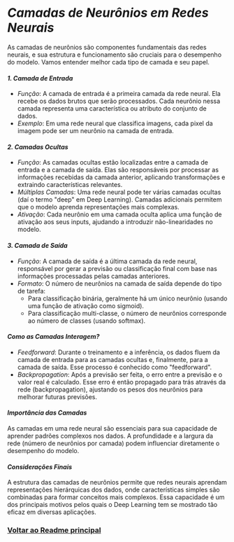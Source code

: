 # *Camadas de Neurônios em Redes Neurais*

As camadas de neurônios são componentes fundamentais das redes neurais, e sua estrutura e funcionamento são cruciais para o desempenho do modelo. Vamos entender melhor cada tipo de camada e seu papel.

#### *1. Camada de Entrada*

- *Função*: A camada de entrada é a primeira camada da rede neural. Ela recebe os dados brutos que serão processados. Cada neurônio nessa camada representa uma característica ou atributo do conjunto de dados.
- *Exemplo*: Em uma rede neural que classifica imagens, cada pixel da imagem pode ser um neurônio na camada de entrada.

#### *2. Camadas Ocultas*

- *Função*: As camadas ocultas estão localizadas entre a camada de entrada e a camada de saída. Elas são responsáveis por processar as informações recebidas da camada anterior, aplicando transformações e extraindo características relevantes.
- *Múltiplas Camadas*: Uma rede neural pode ter várias camadas ocultas (daí o termo "deep" em Deep Learning). Camadas adicionais permitem que o modelo aprenda representações mais complexas.
- *Ativação*: Cada neurônio em uma camada oculta aplica uma função de ativação aos seus inputs, ajudando a introduzir não-linearidades no modelo.

#### *3. Camada de Saída*

- *Função*: A camada de saída é a última camada da rede neural, responsável por gerar a previsão ou classificação final com base nas informações processadas pelas camadas anteriores.
- *Formato*: O número de neurônios na camada de saída depende do tipo de tarefa:
  - Para classificação binária, geralmente há um único neurônio (usando uma função de ativação como sigmoid).
  - Para classificação multi-classe, o número de neurônios corresponde ao número de classes (usando softmax).

#### *Como as Camadas Interagem?*

- *Feedforward*: Durante o treinamento e a inferência, os dados fluem da camada de entrada para as camadas ocultas e, finalmente, para a camada de saída. Esse processo é conhecido como "feedforward".
- *Backpropagation*: Após a previsão ser feita, o erro entre a previsão e o valor real é calculado. Esse erro é então propagado para trás através da rede (backpropagation), ajustando os pesos dos neurônios para melhorar futuras previsões.

#### *Importância das Camadas*

As camadas em uma rede neural são essenciais para sua capacidade de aprender padrões complexos nos dados. A profundidade e a largura da rede (número de neurônios por camada) podem influenciar diretamente o desempenho do modelo.

#### *Considerações Finais*

A estrutura das camadas de neurônios permite que redes neurais aprendam representações hierárquicas dos dados, onde características simples são combinadas para formar conceitos mais complexos. Essa capacidade é um dos principais motivos pelos quais o Deep Learning tem se mostrado tão eficaz em diversas aplicações.

### [Voltar ao Readme principal](../README.md)
